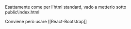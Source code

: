 Esattamente come per l'html standard, vado a metterlo sotto public\\index.html

Conviene però usare [[React-Bootstrap]]